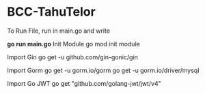 # BCC-TahuTelor

To Run File, run in main.go and write

**go run main.go**
Init Module
go mod init module

Import Gin
go get -u github.com/gin-gonic/gin

Import Gorm
go get -u gorm.io/gorm
go get -u gorm.io/driver/mysql

Import Go JWT
go get "github.com/golang-jwt/jwt/v4"
